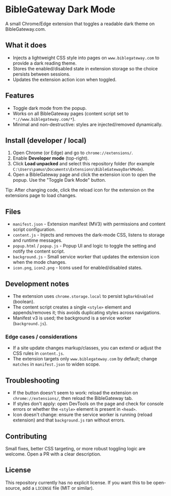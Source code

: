 ﻿# BibleGateway Dark Mode

A small Chrome/Edge extension that toggles a readable dark theme on BibleGateway.com.

## What it does

- Injects a lightweight CSS style into pages on `www.biblegateway.com` to provide a dark reading theme.
- Stores the enabled/disabled state in extension storage so the choice persists between sessions.
- Updates the extension action icon when toggled.

## Features

- Toggle dark mode from the popup.
- Works on all BibleGateway pages (content script set to `*://www.biblegateway.com/*`).
- Minimal and non-destructive: styles are injected/removed dynamically.

## Install (developer / local)

1. Open Chrome (or Edge) and go to `chrome://extensions/`.
2. Enable **Developer mode** (top-right).
3. Click **Load unpacked** and select this repository folder (for example `C:\Users\pamus\Documents\Extensions\BibleGatewayDarkMode`).
4. Open a BibleGateway page and click the extension icon to open the popup. Use the "Toggle Dark Mode" button.

Tip: After changing code, click the reload icon for the extension on the extensions page to load changes.

## Files

- `manifest.json` - Extension manifest (MV3) with permissions and content script configuration.
- `content.js` - Injects and removes the dark-mode CSS, listens to storage and runtime messages.
- `popup.html` / `popup.js` - Popup UI and logic to toggle the setting and notify the content script.
- `background.js` - Small service worker that updates the extension icon when the mode changes.
- `icon.png`, `icon2.png` - Icons used for enabled/disabled states.

## Development notes

- The extension uses `chrome.storage.local` to persist `bgDarkEnabled` (boolean).
- The content script creates a single `<style>` element and appends/removes it; this avoids duplicating styles across navigations.
- Manifest v3 is used; the background is a service worker (`background.js`).

### Edge cases / considerations

- If a site update changes markup/classes, you can extend or adjust the CSS rules in `content.js`.
- The extension targets only `www.biblegateway.com` by default; change `matches` in `manifest.json` to widen scope.

## Troubleshooting

- If the button doesn't seem to work: reload the extension on `chrome://extensions/`, then reload the BibleGateway tab.
- If styles don't apply: open DevTools on the page and check for console errors or whether the `<style>` element is present in `<head>`.
- Icon doesn't change: ensure the service worker is running (reload extension) and that `background.js` ran without errors.

## Contributing

Small fixes, better CSS targeting, or more robust toggling logic are welcome. Open a PR with a clear description.

## License

This repository currently has no explicit license. If you want this to be open-source, add a `LICENSE` file (MIT or similar).
